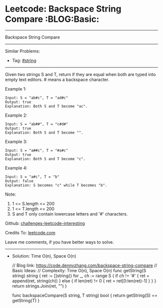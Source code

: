 # Leetcode: Backspace String Compare     :BLOG:Basic:


---

Backspace String Compare  

---

Similar Problems:  
-   Tag: [#string](https://code.dennyzhang.com/tag/string)

---

Given two strings S and T, return if they are equal when both are typed into empty text editors. # means a backspace character.  

Example 1:  

    Input: S = "ab#c", T = "ad#c"
    Output: true
    Explanation: Both S and T become "ac".

Example 2:  

    Input: S = "ab##", T = "c#d#"
    Output: true
    Explanation: Both S and T become "".

Example 3:  

    Input: S = "a##c", T = "#a#c"
    Output: true
    Explanation: Both S and T become "c".

Example 4:  

    Input: S = "a#c", T = "b"
    Output: false
    Explanation: S becomes "c" while T becomes "b".

Note:  

1.  1 <= S.length <= 200
2.  1 <= T.length <= 200
3.  S and T only contain lowercase letters and '#' characters.

Github: [challenges-leetcode-interesting](https://github.com/DennyZhang/challenges-leetcode-interesting/tree/master/backspace-string-compare)  

Credits To: [leetcode.com](https://leetcode.com/problems/backspace-string-compare/description/)  

Leave me comments, if you have better ways to solve.  

---

-   Solution: Time O(n), Space O(n)

    // Blog link: https://code.dennyzhang.com/backspace-string-compare
    // Basic Ideas:
    // Complexity: Time O(n), Space O(n)
    func getString(S string) string {
        ret := []string{}
        for _, ch := range S {
            if ch != '#' {
                ret = append(ret, string(ch))
            } else {
                if len(ret) != 0 { ret = ret[0:len(ret)-1] }
            }
        }
        return strings.Join(ret, "")
    }
    
    func backspaceCompare(S string, T string) bool {
        return getString(S) == getString(T)
    }